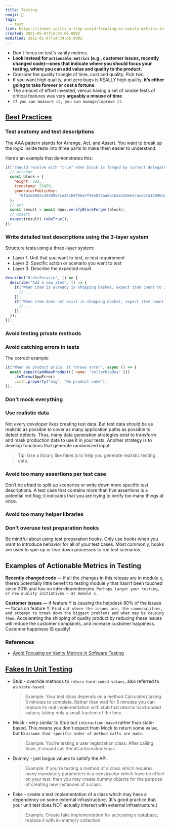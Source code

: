 ```yaml
---
title: Testing
emoji: 📝
tags:
  - test
link: https://itnext.io/its-a-trap-avoid-focusing-on-vanity-metrics-in-software-testing-7a627c7848
created: 2021-05-07T14:34:06.000Z
modified: 2021-05-07T14:34:06.000Z
---
```


- Don't focus on test's vanity metrics.
- **Look instead for `actionable metrics` (e.g., customer issues, recently changed code)—ones that indicate where you should focus your testing, where you can add value and quality to the product.**
- Consider the quality triangle of time, cost and quality. Pick two.
- If you want high quality, and zero bugs is REALLY high quality, **it’s either going to take forever or cost a fortune**.
- The amount of effort invested, versus having a set of smoke tests of critical features was very **arguably a misuse of time**
- `If you can measure it, you can manage/improve it`.

## [Best Practices](https://blog.logrocket.com/javascript-testing-best-practices/)

### Test anatomy and test descriptions

The AAA pattern stands for Arrange, Act, and Assert. You want to break up the logic inside tests into three parts to make them easier to understand.

Here’s an example that demonstrates this:

```js
it('should resolve with "true" when block is forged by correct delegate', async () => {
  // Arrange
  const block = {
    height: 302,
    timestamp: 23450,
    generatorPublicKey:
      "6fb2e0882cd9d895e1e441b9f9be7f98e877aa0a16ae230ee5caceb7a1b896ae",
  };
  // Act
  const result = await dpos.verifyBlockForger(block);
  // Assert
  expect(result).toBeTrue();
});
```

### Write detailed test descriptions using the 3-layer system

Structure tests using a three-layer system:

- Layer 1: Unit that you want to test, or test requirement
- Layer 2: Specific action or scenario you want to test
- Layer 3: Describe the expected result

```js
describe("OrderServcie", () => {
  describe("Add a new item", () => {
    it("When item is already in shopping basket, expect item count to increase", async () => {
      // ...
    });
    it("When item does not exist in shopping basket, expect item count to equal one", async () => {
      // ...
    });
  });
});
```

### Avoid testing private methods

### Avoid catching errors in tests

The correct example

```js
it("When no product price, it throws error", async () => {
  await expect(addNewProduct({ name: "rollerblades" }))
    .toThrow(AppError)
    .with.property("msg", "No product name");
});
```

### Don’t mock everything

### Use realistic data

Not every developer likes creating test data. But test data should be as realistic as possible to cover as many application paths as possible to detect defects. Thus, many data generation strategies exist to transform and mask production data to use it in your tests. Another strategy is to develop functions that generate randomized input.

> Tip: Use a library like faker.js to help you generate realistic testing data.

### Avoid too many assertions per test case

Don’t be afraid to split up scenarios or write down more specific test descriptions. A test case that contains more than five assertions is a potential red flag; it indicates that you are trying to verify too many things at once.

### Avoid too many helper libraries

### Don’t overuse test preparation hooks

Be mindful about using test preparation hooks. Only use hooks when you want to introduce behavior for all of your test cases. Most commonly, hooks are used to spin up or tear down processes to run test scenarios.

## Examples of Actionable Metrics in Testing

**Recently changed code** — if all the changes in this release are in module x, there’s potentially little benefit to testing module y that hasn’t been touched since 2015 and has no inter-dependencies. `Perhaps target your testing, or new quality initiatives — at module x.`

**Customer issues** — if feature Y is causing the helpdesk 90% of the issues — focus on feature Y. `Find out where the issues are, the commonalities, and attempt to break down the biggest problems and what may be causing them`.
Accelerating the shipping of quality product by reducing these issues will reduce the customer complaints, and increase customer happiness. Customer happiness IS quality!

### References

- [Avoid Focusing on Vanity Metrics in Software Testing](https://itnext.io/its-a-trap-avoid-focusing-on-vanity-metrics-in-software-testing-7a627c7848)

## [Fakes In Unit Testing](https://stackoverflow.com/a/27151309)

- Stub - override methods to `return hard-coded values`, also referred to as `state-based`.

  > Example: Your test class depends on a method Calculate() taking 5 minutes to complete. Rather than wait for 5 minutes you can replace its real implementation with stub that returns hard-coded values; taking only a small fraction of the time.

- Mock - very similar to Stub but `interaction-based` rather than state-based. This means you don't expect from Mock to return some value, but to `assume that specific order of method calls are made`.

  > Example: You're testing a user registration class. After calling Save, it should call SendConfirmationEmail.

- Dummy - just bogus values to satisfy the API.

  > Example: If you're testing a method of a class which requires many mandatory parameters in a constructor which have no effect on your test, then you may create dummy objects for the purpose of creating new instances of a class.

- Fake - create a test implementation of a class which may have a dependency on some external infrastructure. (It's good practice that your unit test does NOT actually interact with external infrastructure.)
  > Example: Create fake implementation for accessing a database, replace it with in-memory collection.
